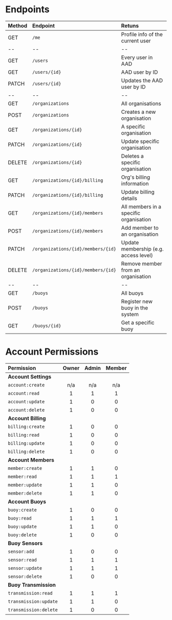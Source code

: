 # Endpoints

| Method | Endpoint                           | Retuns                                 |
| :----- | :--------------------------------- | :------------------------------------- |
| GET    | `/me`                              | Profile info of the current user       |
| --     | --                                 | --                                     |
| GET    | `/users`                           | Every user in AAD                      |
| GET    | `/users/{id}`                      | AAD user by ID                         |
| PATCH  | `/users/{id}`                      | Updates the AAD user by ID             |
| --     | --                                 | --                                     |
| GET    | `/organizations`                   | All organisations                      |
| POST   | `/organizations`                   | Creates a new organisation             |
| GET    | `/organizations/{id}`              | A specific organisation                |
| PATCH  | `/organizations/{id}`              | Update specific organisation           |
| DELETE | `/organizations/{id}`              | Deletes a specific organisation        |
| GET    | `/organizations/{id}/billing`      | Org's billing information              |
| PATCH  | `/organizations/{id}/billing`      | Update billing details                 |
| GET    | `/organizations/{id}/members`      | All members in a specific organisation |
| POST   | `/organizations/{id}/members`      | Add member to an organisation          |
| PATCH  | `/organizations/{id}/members/{id}` | Update membership (e.g. access level)  |
| DELETE | `/organizations/{id}/members/{id}` | Remove member from an organisation     |
| --     | --                                 | --                                     |
| GET    | `/buoys`                           | All buoys                              |
| POST   | `/buoys`                           | Register new buoy in the system        |
| GET    | `/buoys/{id}`                      | Get a specific buoy                    |

# Account Permissions

| Permission            | Owner | Admin | Member |
| :-------------------- | :---: | :---: | :----: |
| **Account Settings**  |       |
| `account:create`      |  n/a  |  n/a  |  n/a   |
| `account:read`        |   1   |   1   |   1    |
| `account:update`      |   1   |   0   |   0    |
| `account:delete`      |   1   |   0   |   0    |
| **Account Billing**   |       |
| `billing:create`      |   1   |   0   |   0    |
| `billing:read`        |   1   |   0   |   0    |
| `billing:update`      |   1   |   0   |   0    |
| `billing:delete`      |   1   |   0   |   0    |
| **Account Members**   |       |
| `member:create`       |   1   |   1   |   0    |
| `member:read`         |   1   |   1   |   1    |
| `member:update`       |   1   |   1   |   0    |
| `member:delete`       |   1   |   1   |   0    |
| **Account Buoys**     |       |
| `buoy:create`         |   1   |   0   |   0    |
| `buoy:read`           |   1   |   1   |   1    |
| `buoy:update`         |   1   |   1   |   0    |
| `buoy:delete`         |   1   |   0   |   0    |
| **Buoy Sensors**      |       |
| `sensor:add`          |   1   |   0   |   0    |
| `sensor:read`         |   1   |   1   |   1    |
| `sensor:update`       |   1   |   1   |   1    |
| `sensor:delete`       |   1   |   0   |   0    |
| **Buoy Transmission** |       |
| `transmission:read`   |   1   |   1   |   1    |
| `transmission:update` |   1   |   1   |   0    |
| `transmission:delete` |   1   |   0   |   0    |
